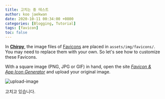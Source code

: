 ```yaml
---
title: 고치는 중 테스트
author: koo jaekwan
date: 2020-10-11 00:34:00 +0800
categories: [Blogging, Tutorial]
tags: [favicon]
toc: false
---
```


In [**Chirpy**](https://github.com/cotes2020/jekyll-theme-chirpy/), the image files of [Favicons](https://www.favicon-generator.org/about/) are placed in `assets/img/favicons/`. You may need to replace them with your own. So let's see how to customize these Favicons.

With a square image (PNG, JPG or GIF) in hand, open the site [*Favicon & App Icon Generator*](https://www.favicon-generator.org/) and upload your original image.

![upload-image](/assets/img/sample/upload-image.png)

고치고 있습니다.
